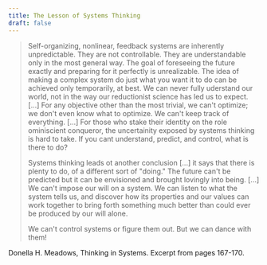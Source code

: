 ```yaml
---
title: The Lesson of Systems Thinking
draft: false
---
```


> Self-organizing, nonlinear, feedback systems are inherently unpredictable. They are not controllable. They are understandable only in the most general way. The goal of foreseeing the future exactly and preparing for it perfectly is unrealizable. The idea of making a complex system do just what you want it to do can be achieved only temporarily, at best. We can never fully uderstand our world, not in the way our reductionist science has led us to expect. [...] For any objective other than the most trivial, we can't optimize; we don't even know what to optimize. We can't keep track of everything. [...] For those who stake their identity on the role ominiscient conqueror, the uncertainity exposed by systems thinking is hard to take. If you cant understand, predict, and control, what is there to do?
>
> Systems thinking leads ot another conclusion [...] it says that there is plenty to do, of a different sort of "doing." The future can't be predicted but it can be envisioned and brought lovingly into being. [...] We can't impose our will on a system. We can listen to what the system tells us, and discover how its properties and our values can work together to bring forth something much better than could ever be produced by our will alone.
>
> We can't control systems or figure them out. But we can dance with them!

Donella H. Meadows, Thinking in Systems. Excerpt from pages 167-170.
